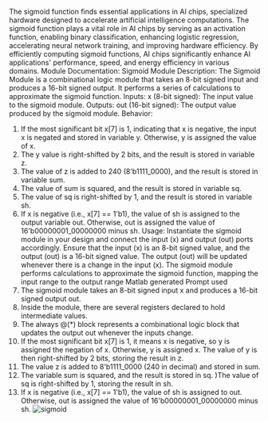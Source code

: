 The sigmoid function finds essential applications in AI chips, specialized hardware designed to accelerate artificial intelligence computations. The sigmoid function plays a vital role in AI chips by serving as an activation function, enabling binary classification, enhancing logistic regression, accelerating neural network training, and improving hardware efficiency. By efficiently computing sigmoid functions, AI chips significantly enhance AI applications' performance, speed, and energy efficiency in various domains.
Module Documentation: Sigmoid Module
Description: The Sigmoid Module is a combinational logic module that takes an 8-bit signed input and produces a 16-bit signed output. It performs a series of calculations to approximate the sigmoid function.
Inputs:
x (8-bit signed): The input value to the sigmoid module.
Outputs:
out (16-bit signed): The output value produced by the sigmoid module.
Behavior:
1. If the most significant bit x[7] is 1, indicating that x is negative, the input x is negated and stored in variable y. Otherwise, y is assigned the value of x.
2. The y value is right-shifted by 2 bits, and the result is stored in variable z.
3. The value of z is added to 240 (8'b1111_0000), and the result is stored in variable sum.
4. The value of sum is squared, and the result is stored in variable sq.
5. The value of sq is right-shifted by 1, and the result is stored in variable sh.
6. If x is negative (i.e., x[7] == 1'b1), the value of sh is assigned to the output variable out. Otherwise, out is assigned the value of 16'b00000001_00000000 minus sh.
Usage:
Instantiate the sigmoid module in your design and connect the input (x) and output (out) ports accordingly.
Ensure that the input (x) is an 8-bit signed value, and the output (out) is a 16-bit signed value.
The output (out) will be updated whenever there is a change in the input (x).
The sigmoid module performs calculations to approximate the sigmoid function, mapping the input range to the output range
Matlab generated
Prompt used
1. The sigmoid module takes an 8-bit signed input x and produces a 16-bit signed output out. 
2. Inside the module, there are several registers declared to hold intermediate values. 
3. The always @(*) block represents a combinational logic block that updates the output out whenever the inputs change. 
4. If the most significant bit x[7] is 1, it means x is negative, so y is assigned the negation of x. Otherwise, y is assigned x. The value of y is then right-shifted by 2 bits, storing the result in z. 
5. The value z is added to 8'b1111_0000 (240 in decimal) and stored in sum. 
6. The variable sum is squared, and the result is stored in sq. )The value of sq is right-shifted by 1, storing the result in sh. 
7. If x is negative (i.e., x[7] == 1'b1), the value of sh is assigned to out. Otherwise, out is assigned the value of 16'b00000001_00000000 minus sh.
![sigmoid](https://github.com/ajiiit/Sigmoid-Function/assets/63901666/2d117a2d-2bf1-4c52-b227-5283ecbe8b97)

